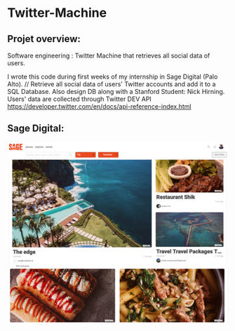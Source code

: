 # Twitter-Machine
## Projet overview:
Software engineering : Twitter Machine that retrieves all social data of users.

I wrote this code during first weeks of my internship in Sage Digital (Palo Alto). //
Retrieve all social data of users' Twitter accounts and add it to a SQL Database. 
Also design DB along with a Stanford Student: Nick Hirning. 
Users' data are collected through Twitter DEV API https://developer.twitter.com/en/docs/api-reference-index.html

## Sage Digital:

![Image Sage](https://github.com/wlambert01/Twitter-Machine/blob/master/Sage.png)
![Image Sage](https://github.com/wlambert01/Twitter-Machine/blob/master/Sage4.png)

